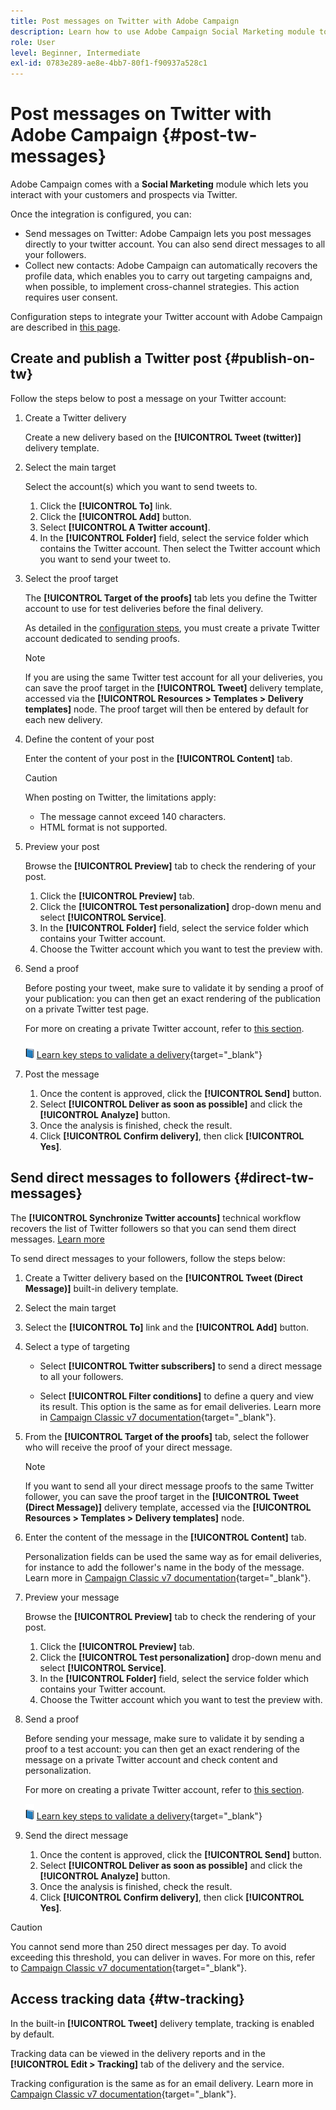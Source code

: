 ```yaml
---
title: Post messages on Twitter with Adobe Campaign
description: Learn how to use Adobe Campaign Social Marketing module to post messages on Twitter and collect contact data
role: User
level: Beginner, Intermediate
exl-id: 0783e289-ae8e-4bb7-80f1-f90937a528c1
---
```


# Post messages on Twitter with Adobe Campaign {#post-tw-messages}

Adobe Campaign comes with a **Social Marketing** module which lets you interact with your customers and prospects via Twitter.

Once the integration is configured, you can:

* Send messages on Twitter: Adobe Campaign lets you post messages directly to your twitter account. You can also send direct messages to all your followers.
* Collect new contacts: Adobe Campaign can automatically recovers the profile data, which enables you to carry out targeting campaigns and, when possible, to implement cross-channel strategies. This action requires user consent.

Configuration steps to integrate your Twitter account with Adobe Campaign are described in [this page](../connect/ac-tw.md).

## Create and publish a Twitter post {#publish-on-tw}

Follow the steps below to post a message on your Twitter account:

1. Create a Twitter delivery

    Create a new delivery based on the **[!UICONTROL Tweet (twitter)]** delivery template.

1. Select the main target

    Select the account(s) which you want to send tweets to.

    1. Click the **[!UICONTROL To]** link.
    1. Click the **[!UICONTROL Add]** button.
    1. Select **[!UICONTROL A Twitter account]**.
    1. In the **[!UICONTROL Folder]** field, select the service folder which contains the Twitter account. Then select the Twitter account which you want to send your tweet to. 

1. Select the proof target

    The **[!UICONTROL Target of the proofs]** tab lets you define the Twitter account to use for test deliveries before the final delivery.

    As detailed in the [configuration steps](../connect/ac-tw.md#tw-test-account), you must create a private Twitter account dedicated to sending proofs. 

    >[!NOTE]
    >
    >If you are using the same Twitter test account for all your deliveries, you can save the proof target in the **[!UICONTROL Tweet]** delivery template, accessed via the **[!UICONTROL Resources > Templates > Delivery templates]** node. The proof target will then be entered by default for each new delivery.

1. Define the content of your post

    Enter the content of your post in the **[!UICONTROL Content]** tab.

    >[!CAUTION]
    >
    >When posting on Twitter, the limitations apply:
    >
    >* The message cannot exceed 140 characters.
    >* HTML format is not supported.
    >

1. Preview your post

    Browse the **[!UICONTROL Preview]** tab to check the rendering of your post.

    1. Click the **[!UICONTROL Preview]** tab.
    1. Click the **[!UICONTROL Test personalization]** drop-down menu and select **[!UICONTROL Service]**.
    1. In the **[!UICONTROL Folder]** field, select the service folder which contains your Twitter account. 
    1. Choose the Twitter account which you want to test the preview with.

1. Send a proof

    Before posting your tweet, make sure to validate it by sending a proof of your publication: you can then get an exact rendering of the publication on a private Twitter test page. 

    For more on creating a private Twitter account, refer to [this section](../connect/ac-tw.md#tw-test-account). 

    ![](../assets/do-not-localize/book.png) [Learn key steps to validate a delivery](https://experienceleague.adobe.com/docs/campaign-classic/using/sending-messages/key-steps-when-creating-a-delivery/steps-validating-the-delivery.html){target="_blank"}

1. Post the message

    1. Once the content is approved, click the **[!UICONTROL Send]** button.
    1. Select **[!UICONTROL Deliver as soon as possible]** and click the **[!UICONTROL Analyze]** button.
    1. Once the analysis is finished, check the result. 
    1. Click **[!UICONTROL Confirm delivery]**, then click **[!UICONTROL Yes]**.


## Send direct messages to followers {#direct-tw-messages}

The **[!UICONTROL Synchronize Twitter accounts]** technical workflow recovers the list of Twitter followers so that you can send them direct messages. [Learn more](../connect/ac-tw.md#synchro-tw-accounts)

To send direct messages to your followers, follow the steps below:

1. Create a Twitter delivery based on the **[!UICONTROL Tweet (Direct Message)]** built-in delivery template.

1. Select the main target

1. Select the **[!UICONTROL To]** link and the **[!UICONTROL Add]** button.

1. Select a type of targeting

    * Select **[!UICONTROL Twitter subscribers]** to send a direct message to all your followers.

    * Select **[!UICONTROL Filter conditions]** to define a query and view its result. This option is the same as for email deliveries. Learn more in [Campaign Classic v7 documentation](https://experienceleague.adobe.com/docs/campaign-classic/using/getting-started/creating-queries/defining-filter-conditions.html){target="_blank"}. 
    
1. From the **[!UICONTROL Target of the proofs]** tab, select the follower who will receive the proof of your direct message. 

    >[!NOTE]
    >
    >If you want to send all your direct message proofs to the same Twitter follower, you can save the proof target in the **[!UICONTROL Tweet (Direct Message)]** delivery template, accessed via the **[!UICONTROL Resources > Templates > Delivery templates]** node.

1. Enter the content of the message in the **[!UICONTROL Content]** tab.

    Personalization fields can be used the same way as for email deliveries, for instance to add the follower's name in the body of the message. Learn more in [Campaign Classic v7 documentation](https://experienceleague.adobe.com/docs/campaign-classic/using/sending-messages/personalizing-deliveries/about-personalization.html){target="_blank"}.

1. Preview your message

    Browse the **[!UICONTROL Preview]** tab to check the rendering of your post.

    1. Click the **[!UICONTROL Preview]** tab.
    1. Click the **[!UICONTROL Test personalization]** drop-down menu and select **[!UICONTROL Service]**.
    1. In the **[!UICONTROL Folder]** field, select the service folder which contains your Twitter account. 
    1. Choose the Twitter account which you want to test the preview with.

1. Send a proof

    Before sending your message, make sure to validate it by sending a proof to a test account: you can then get an exact rendering of the message on a private Twitter account and check content and personalization. 

    For more on creating a private Twitter account, refer to [this section](../connect/ac-tw.md#tw-test-account). 

    ![](../assets/do-not-localize/book.png) [Learn key steps to validate a delivery](https://experienceleague.adobe.com/docs/campaign-classic/using/sending-messages/key-steps-when-creating-a-delivery/steps-validating-the-delivery.html){target="_blank"}

1. Send the direct message

    1. Once the content is approved, click the **[!UICONTROL Send]** button.
    1. Select **[!UICONTROL Deliver as soon as possible]** and click the **[!UICONTROL Analyze]** button.
    1. Once the analysis is finished, check the result. 
    1. Click **[!UICONTROL Confirm delivery]**, then click **[!UICONTROL Yes]**.

>[!CAUTION]
>
>You cannot send more than 250 direct messages per day. To avoid exceeding this threshold, you can deliver in waves. For more on this, refer to [Campaign Classic v7 documentation](https://experienceleague.adobe.com/docs/campaign-classic/using/sending-messages/key-steps-when-creating-a-delivery/steps-sending-the-delivery.html?lang=en#sending-using-multiple-waves){target="_blank"}.


## Access tracking data {#tw-tracking}

In the built-in **[!UICONTROL Tweet]** delivery template, tracking is enabled by default.

Tracking data can be viewed in the delivery reports and in the **[!UICONTROL Edit > Tracking]** tab of the delivery and the service.

Tracking configuration is the same as for an email delivery. Learn more in [Campaign Classic v7 documentation](https://experienceleague.adobe.com/docs/campaign-classic/using/sending-messages/monitoring-deliveries/about-delivery-monitoring.html){target="_blank"}.

